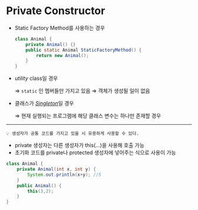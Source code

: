 

# Private Constructor

- Static Factory Method를 사용하는 경우
    
    ```java
    class Animal {
        private Animal() {}
        public static Animal StaticFactoryMethod() {
            return new Animal();
        }
    }
    ```
    
- *utility* class일 경우
    
    ⇒ `static` 인 멤버들만 가지고 있음 ⇒ 객체가 생성될 일이 없음
    
- 클래스가 [*Singleton*](/Design%20Pattern/Singleton%20Pattern.md)일 경우
    
    ⇒ 현재 실행되는 프로그램에 해당 클래스 변수는 하나만 존재할 경우
    

---

```
💡 생성자가 공통 코드를 가지고 있을 시 유용하게 사용할 수 있다.
```

- private 생성자는 다른 생성자가 this(…)을 사용해 호출 가능
- 초기화 코드를 private나 protected 생성자에 넣어주는 식으로 사용이 가능

```java
class Animal {
    private Animal(int x, int y) {
        System.out.println(x+y); //5
    }
    public Animal() {
        this(3,2);
    }
}
```